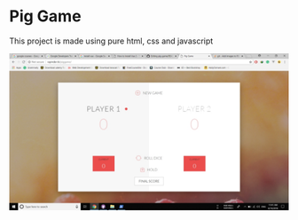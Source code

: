 # Pig Game

This project is made using pure html, css and javascript

![alt text](https://raw.githubusercontent.com/rapinder/pig-game/master/screenshot.png)
